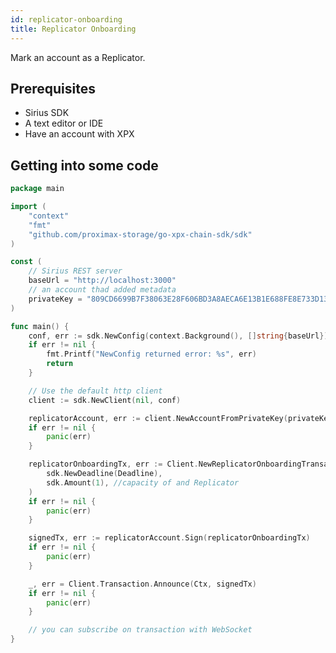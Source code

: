 ```yaml
---
id: replicator-onboarding
title: Replicator Onboarding
---
```


Mark an account as a Replicator.

## Prerequisites

- Sirius SDK
- A text editor or IDE
- Have an account with XPX

## Getting into some code

<!--DOCUSAURUS_CODE_TABS-->
<!--Golang-->

```go
package main

import (
	"context"
	"fmt"
	"github.com/proximax-storage/go-xpx-chain-sdk/sdk"
)

const (
	// Sirius REST server
	baseUrl = "http://localhost:3000"
	// an account thad added metadata
	privateKey = "809CD6699B7F38063E28F606BD3A8AECA6E13B1E688FE8E733D13DB843BC14B7"
)

func main() {
	conf, err := sdk.NewConfig(context.Background(), []string{baseUrl})
	if err != nil {
		fmt.Printf("NewConfig returned error: %s", err)
		return
	}

	// Use the default http client
	client := sdk.NewClient(nil, conf)

	replicatorAccount, err := client.NewAccountFromPrivateKey(privateKey)
	if err != nil {
		panic(err)
	}

	replicatorOnboardingTx, err := Client.NewReplicatorOnboardingTransaction(
		sdk.NewDeadline(Deadline),
		sdk.Amount(1), //capacity of and Replicator
	)
	if err != nil {
		panic(err)
	}

	signedTx, err := replicatorAccount.Sign(replicatorOnboardingTx)
	if err != nil {
		panic(err)
	}

	_, err = Client.Transaction.Announce(Ctx, signedTx)
	if err != nil {
		panic(err)
	}

	// you can subscribe on transaction with WebSocket
}
```
